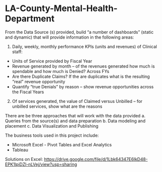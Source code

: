 # LA-County-Mental-Health-Department

From the Data Source (s) provided, build “a number of
dashboards” (static and dynamic) that will provide information in the following areas:
1. Daily, weekly, monthly performance KPIs (units and revenues) of Clinical staff:
- Units of Service provided by Fiscal Year
- Revenue generated by month – of the revenues generated how much is spendable and how much is
Denied? Across FYs
- Are there Duplicate Claims? If the are duplicates what is the resulting “real” revenue opportunity
- Quantify “true Denials” by reason – show revenue opportunities across the Fiscal Years
2. Of services generated, the value of Claimed versus Unbilled – for unbilled services, show what are the
reasons



There are be three approaches that will work with the data provided
a. Queries from the source(s) and data preparation
b. Data modeling and placement
c. Data Visualization and Publishing


The business tools used in this project include:
- Microsoft Excel - Pivot Tables and Excel Analytics
- Tableau

Solutions on Excel:
https://drive.google.com/file/d/1Lbk64347E6IkD48-EPK1lpiDZl-nLVej/view?usp=sharing
